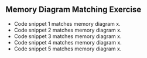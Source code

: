 ## Memory Diagram Matching Exercise
* Code snippet 1 matches memory diagram x.
* Code snippet 2 matches memory diagram x.
* Code snippet 3 matches memory diagram x.
* Code snippet 4 matches memory diagram x.
* Code snippet 5 matches memory diagram x.
